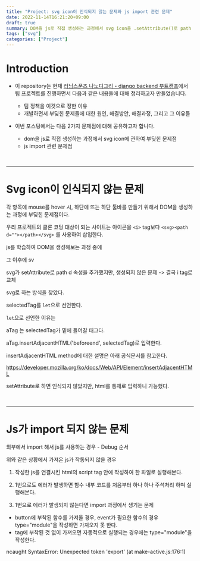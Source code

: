 ```yaml
---
title: "Project: svg icon이 인식되지 않는 문제와 js import 관련 문제"
date: 2022-11-14T16:21:20+09:00
draft: true
summary: DOM을 js로 직접 생성하는 과정에서 svg icon을 .setAttribute()로 path tag에 속성 d를 추가해도 icon이 인식되지 않는 문제점과 js가 import되지 않는 문제점에 대해서 각 문제점에 대한 해결책을 공유해본다.
tags: ["svg"]
categories: ["Project"]
---
```

# Introduction

- 이 repository는 현재 [러닝스푼즈 나노디그리 - django backend 부트캠프](https://learningspoons.com/course/detail/django-backend/)에서 팀 프로젝트를 진행하면서 다음과 같은 내용들에 대해 정리하고자 만들었습니다. 
    - 팀 정책을 이것으로 정한 이유 
    - 개발하면서 부딪힌 문제들에 대한 원인, 해결방안, 해결과정, 그리고 그 이유들

- 이번 포스팅에서는 다음 2가지 문제점에 대해 공유하고자 합니다.
    - dom을 js로 직접 생성하는 과정에서 svg icon에 관하여 부딪힌 문제점
    - js import 관련 문제점


<br>

---

# Svg icon이 인식되지 않는 문제

각 항목에 mouse를 hover 시, 하단에 뜨는 하단 툴바를 만들기 위해서 DOM을 생성하는 과정에 부딪힌 문제점이다. 

우리 프로젝트의 클론 코딩 대상이 되는 사이트는 아이콘을 `<i>` tag보다 `<svg><path d=""></path></svg>` 를 사용하여 삽입한다. 

js를 학습하여 DOM을 생성해보는 과정 중에

그 이후에 sv

svg가 setAttribute로 path d 속성을 추가했지만, 생성되지 않은 문제  -> 결국 i tag로 교체 


svg로 하는 방식을 찾았다.

selectedTag를 `let`으로 선언한다. 

`let`으로 선언한 이유는

aTag 는 selectedTag가 밑에 들어갈 태그다.

aTag.insertAdjacentHTML('beforeend', selectedTag)로 입력한다. 

insertAdjacentHTML method에 대한 설명은 아래 공식문서를 참고한다. 

https://developer.mozilla.org/ko/docs/Web/API/Element/insertAdjacentHTML 

setAttribute로 하면 인식되지 않았지만, html를 통채로 입력하니 가능했다. 



<br>

---

# Js가 import 되지 않는 문제  



외부에서 import 해서 js를 사용하는 경우 - Debug 순서

위와 같은 상황에서 가져온 js가 작동되지 않을 경우

1. 작성한 js를 연결시킨 html의 script tag 안에 작성하여 한 파일로 실행해본다. 

2. 1번으로도 에러가 발생하면 함수 내부 코드를 처음부터 하나 하나 주석처리 하며 실행해본다. 

3. 1번으로 에러가 발생되지 않는다면 import 과정에서 생기는 문제 
- button에 부착된 함수를 가져올 경우, event가 필요한 함수의 경우 type="module"을 작성하면 가져오지 못 한다.
- tag에 부착된 것 없이 가져오면 자동적으로 실행되는 경우에는 type="module"을 작성한다. 


ncaught SyntaxError: Unexpected token 'export' (at make-active.js:176:1)